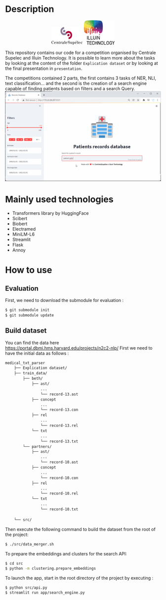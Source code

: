 # Description

<p align="center">
<img src="./assets/cs.png" alt="cs" width="100"/>
<img src="./assets/illuin.png" alt="illuin" width="100"/>
</p>

This repository contains our code for a competition organised by Centrale Supelec and Illuin Technology. It is possible to learn more about the tasks by looking at the content of the folder `Explication dataset` or by looking at the final presentation in `presentation`.

The competitions contained 2 parts, the first contains 3 tasks of NER, NLI, text classification... and the second is the creation of a search engine capable of finding patients based on filters and a search Query.
![simple demo](./assets/simple_demo.gif)


# Mainly used technologies
 - Transformers library by HuggingFace
 - Scibert
 - Biobert
 - Electramed
 - MiniLM-L6
 - Streamlit
 - Flask
 - Annoy
# How to use 
## Evaluation
First, we need to download the submodule for evaluation :
```bash
$ git submodule init
$ git submodule update
```

## Build dataset
You can find the data here https://portal.dbmi.hms.harvard.edu/projects/n2c2-nlp/
First we need to have the initial data as follows :

```bash
medical_txt_parser
	├── Explication dataset/
	├── train_data/
		├── beth/
			├── ast/
				...
				└── record-13.ast
			├── concept
				...
				└── record-13.con
			├── rel
				...
				└── record-13.rel
			└── txt
				...
				└── record-13.txt
		└── partners/
			├── ast/
				...
				└── record-10.ast
			├── concept
				...
				└── record-10.con
			├── rel
				...
				└── record-10.rel
			└── txt
				...
				└── record-10.txt
	
	└── src/                
```

Then execute the following command to build the dataset from the root of the project:

```bash
$ ./src/data_merger.sh
```

To prepare the embeddings and clusters for the search API:
```bash
$ cd src
$ python -m clustering.prepare_embeddings
```

To launch the app, start in the root directory of the project by executing :
```
$ python src/api.py
$ streamlit run app/search_engine.py
```
